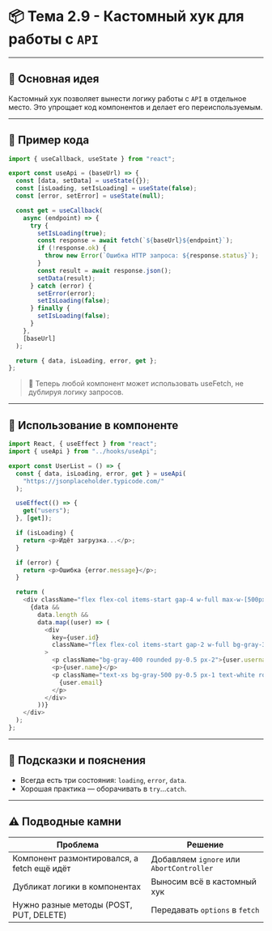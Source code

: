 # 📦 Тема 2.9 - Кастомный хук для работы с `API`

---

## 🚀 Основная идея

Кастомный хук позволяет вынести логику работы с `API` в отдельное место.
Это упрощает код компонентов и делает его переиспользуемым.

---

## 🔹 Пример кода

```javascript
import { useCallback, useState } from "react";

export const useApi = (baseUrl) => {
  const [data, setData] = useState({});
  const [isLoading, setIsLoading] = useState(false);
  const [error, setError] = useState(null);

  const get = useCallback(
    async (endpoint) => {
      try {
        setIsLoading(true);
        const response = await fetch(`${baseUrl}${endpoint}`);
        if (!response.ok) {
          throw new Error(`Ошибка HTTP запроса: ${response.status}`);
        }
        const result = await response.json();
        setData(result);
      } catch (error) {
        setError(error);
        setIsLoading(false);
      } finally {
        setIsLoading(false);
      }
    },
    [baseUrl]
  );

  return { data, isLoading, error, get };
};
```

> 📌 Теперь любой компонент может использовать useFetch, не дублируя логику запросов.

---

## 🔹 Использование в компоненте

```javascript
import React, { useEffect } from "react";
import { useApi } from "../hooks/useApi";

export const UserList = () => {
  const { data, isLoading, error, get } = useApi(
    "https://jsonplaceholder.typicode.com/"
  );

  useEffect(() => {
    get("users");
  }, [get]);

  if (isLoading) {
    return <p>Идёт загрузка...</p>;
  }

  if (error) {
    return <p>Ошибка {error.message}</p>;
  }

  return (
    <div className="flex flex-col items-start gap-4 w-full max-w-[500px] py-6">
      {data &&
        data.length &&
        data.map((user) => (
          <div
            key={user.id}
            className="flex flex-col items-start gap-2 w-full bg-gray-300 rounded py-2 px-4"
          >
            <p className="bg-gray-400 rounded py-0.5 px-2">{user.username}</p>
            <p>{user.name}</p>
            <p className="text-xs bg-gray-500 py-0.5 px-1 text-white rounded">
              {user.email}
            </p>
          </div>
        ))}
    </div>
  );
};
```

---

## 📌 Подсказки и пояснения

- Всегда есть три состояния: `loading`, `error`, `data`.
- Хорошая практика — оборачивать в `try`...`catch`.

---

## ⚠️ Подводные камни

| Проблема                                    | Решение                                  |
| ------------------------------------------- | ---------------------------------------- |
| Компонент размонтировался, а fetch ещё идёт | Добавляем `ignore` или `AbortController` |
| Дубликат логики в компонентах               | Выносим всё в кастомный хук              |
| Нужно разные методы (POST, PUT, DELETE)     | Передавать `options` в `fetch`           |
